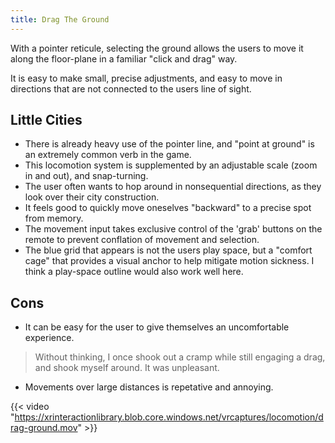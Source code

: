 ```yaml
---
title: Drag The Ground
---
```


With a pointer reticule, selecting the ground allows the users to move it along the floor-plane in a familiar "click and drag" way.

It is easy to make small, precise adjustments, and easy to move in directions that are not connected to the users line of sight.

## Little Cities
- There is already heavy use of the pointer line, and "point at ground" is an extremely common verb in the game.
- This locomotion system is supplemented by an adjustable scale (zoom in and out), and snap-turning.
- The user often wants to hop around in nonsequential directions, as they look over their city construction.
- It feels good to quickly move oneselves "backward" to a precise spot from memory.
- The movement input takes exclusive control of the 'grab' buttons on the remote to prevent conflation of movement and selection.
- The blue grid that appears is not the users play space, but a "comfort cage" that provides a visual anchor to help mitigate motion sickness. I think a play-space outline would also work well here.

## Cons
- It can be easy for the user to give themselves an uncomfortable experience.
> Without thinking, I once shook out a cramp while still engaging a drag, and shook myself around. It was unpleasant.
- Movements over large distances is repetative and annoying.

{{< video "https://xrinteractionlibrary.blob.core.windows.net/vrcaptures/locomotion/drag-ground.mov" >}}